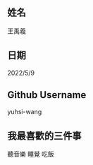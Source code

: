 姓名
----
王禹羲

日期
----
2022/5/9

Github Username
---------------
yuhsi-wang

我最喜歡的三件事
---------------
聽音樂 睡覺 吃飯